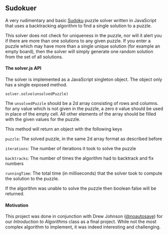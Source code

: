 ## Sudokuer

A very rudimentary and basic [Sudoku](http://en.wikipedia.org/wiki/Sudoku) puzzle
solver written in JavaScript that uses a backtracking algorithm to find a single
solution to a puzzle.

This solver does not check for uniqueness in the puzzle, nor will it alert you if
there are more than one solutions to any given puzzle. If you enter a puzzle which
may have more than a single unique solution (for example an empty board), then
the solver will simply generate one random solution from the set of all solutions.

#### The solver.js API

The solver is implemented as a JavaScript singleton object. The object only has
a single exposed method.

`solver.solve(unsolvedPuzzle)`

The `unsolvedPuzzle` should be a 2d array consisting of rows and columns. for any
value which is not given in the puzzle, a zero `0` value should be used in place
of the empty cell. All other elements of the array should be filled with the given
values for the puzzle.

This method will return an object with the following keys

`puzzle`: The solved puzzle, in the same 2d array format as described before

`iterations`: The number of iterations it took to solve the puzzle

`backtracks`: The number of times the algorithm had to backtrack and fix numbers

`runningTime`: The total time (in milliseconds) that the solver took to compute
the solution to the puzzle.

If the algorithm was unable to solve the puzzle then boolean false will be returned.

#### Motivation

This project was done in conjunction with Drew Johnson
([@noautosave](https://github.com/noautosave)) for our *Introduction to Algorithms*
class as a final project. While not the most complex algorithm to implement, it
was indeed interesting and challenging.